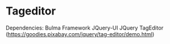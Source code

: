 # Tageditor

Dependencies: 
Bulma Framework
JQuery-UI
JQuery
TagEditor (https://goodies.pixabay.com/jquery/tag-editor/demo.html)
